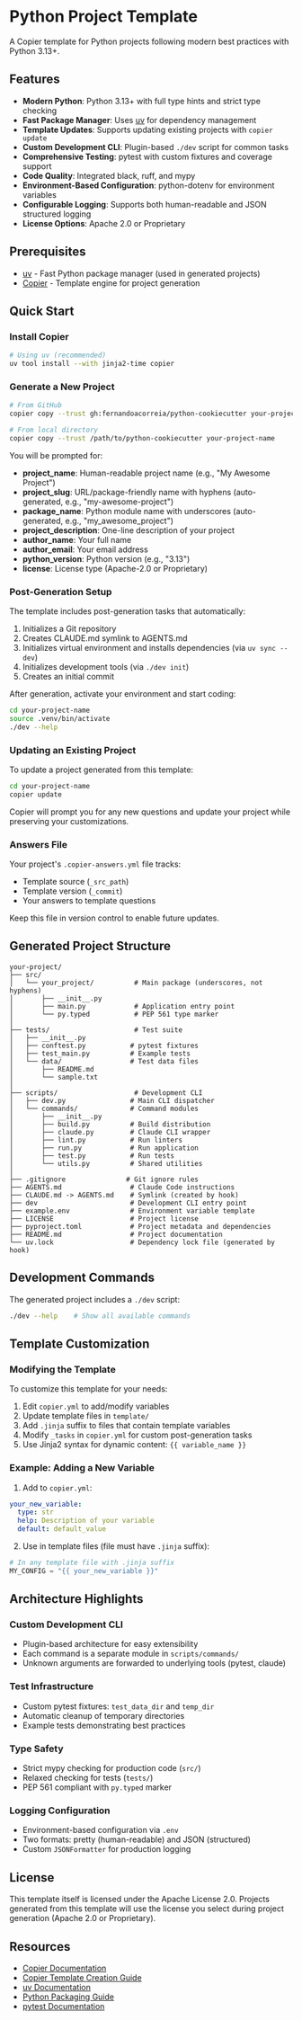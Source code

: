 # Python Project Template

A Copier template for Python projects following modern best practices with Python 3.13+.

## Features

- **Modern Python**: Python 3.13+ with full type hints and strict type checking
- **Fast Package Manager**: Uses [uv](https://github.com/astral-sh/uv) for dependency management
- **Template Updates**: Supports updating existing projects with `copier update`
- **Custom Development CLI**: Plugin-based `./dev` script for common tasks
- **Comprehensive Testing**: pytest with custom fixtures and coverage support
- **Code Quality**: Integrated black, ruff, and mypy
- **Environment-Based Configuration**: python-dotenv for environment variables
- **Configurable Logging**: Supports both human-readable and JSON structured logging
- **License Options**: Apache 2.0 or Proprietary

## Prerequisites

- [uv](https://github.com/astral-sh/uv) - Fast Python package manager (used in generated projects)
- [Copier](https://copier.readthedocs.io/) - Template engine for project generation

## Quick Start

### Install Copier

```bash
# Using uv (recommended)
uv tool install --with jinja2-time copier
```

### Generate a New Project

```bash
# From GitHub
copier copy --trust gh:fernandoacorreia/python-cookiecutter your-project-name

# From local directory
copier copy --trust /path/to/python-cookiecutter your-project-name
```

You will be prompted for:
- **project_name**: Human-readable project name (e.g., "My Awesome Project")
- **project_slug**: URL/package-friendly name with hyphens (auto-generated, e.g., "my-awesome-project")
- **package_name**: Python module name with underscores (auto-generated, e.g., "my_awesome_project")
- **project_description**: One-line description of your project
- **author_name**: Your full name
- **author_email**: Your email address
- **python_version**: Python version (e.g., "3.13")
- **license**: License type (Apache-2.0 or Proprietary)

### Post-Generation Setup

The template includes post-generation tasks that automatically:
1. Initializes a Git repository
2. Creates CLAUDE.md symlink to AGENTS.md
3. Initializes virtual environment and installs dependencies (via `uv sync --dev`)
4. Initializes development tools (via `./dev init`)
5. Creates an initial commit

After generation, activate your environment and start coding:

```bash
cd your-project-name
source .venv/bin/activate
./dev --help
```

### Updating an Existing Project

To update a project generated from this template:

```bash
cd your-project-name
copier update
```

Copier will prompt you for any new questions and update your project while preserving your customizations.

### Answers File

Your project's `.copier-answers.yml` file tracks:
- Template source (`_src_path`)
- Template version (`_commit`)
- Your answers to template questions

Keep this file in version control to enable future updates.

## Generated Project Structure

```
your-project/
├── src/
│   └── your_project/          # Main package (underscores, not hyphens)
│       ├── __init__.py
│       ├── main.py            # Application entry point
│       └── py.typed           # PEP 561 type marker
│
├── tests/                     # Test suite
│   ├── __init__.py
│   ├── conftest.py           # pytest fixtures
│   ├── test_main.py          # Example tests
│   └── data/                 # Test data files
│       ├── README.md
│       └── sample.txt
│
├── scripts/                   # Development CLI
│   ├── dev.py                # Main CLI dispatcher
│   └── commands/             # Command modules
│       ├── __init__.py
│       ├── build.py          # Build distribution
│       ├── claude.py         # Claude CLI wrapper
│       ├── lint.py           # Run linters
│       ├── run.py            # Run application
│       ├── test.py           # Run tests
│       └── utils.py          # Shared utilities
│
├── .gitignore               # Git ignore rules
├── AGENTS.md                 # Claude Code instructions
├── CLAUDE.md -> AGENTS.md    # Symlink (created by hook)
├── dev                       # Development CLI entry point
├── example.env               # Environment variable template
├── LICENSE                   # Project license
├── pyproject.toml            # Project metadata and dependencies
├── README.md                 # Project documentation
└── uv.lock                   # Dependency lock file (generated by hook)
```

## Development Commands

The generated project includes a `./dev` script:

```bash
./dev --help    # Show all available commands
```

## Template Customization

### Modifying the Template

To customize this template for your needs:

1. Edit `copier.yml` to add/modify variables
2. Update template files in `template/`
3. Add `.jinja` suffix to files that contain template variables
4. Modify `_tasks` in `copier.yml` for custom post-generation tasks
5. Use Jinja2 syntax for dynamic content: `{{ variable_name }}`

### Example: Adding a New Variable

1. Add to `copier.yml`:
```yaml
your_new_variable:
  type: str
  help: Description of your variable
  default: default_value
```

2. Use in template files (file must have `.jinja` suffix):
```python
# In any template file with .jinja suffix
MY_CONFIG = "{{ your_new_variable }}"
```

## Architecture Highlights

### Custom Development CLI
- Plugin-based architecture for easy extensibility
- Each command is a separate module in `scripts/commands/`
- Unknown arguments are forwarded to underlying tools (pytest, claude)

### Test Infrastructure
- Custom pytest fixtures: `test_data_dir` and `temp_dir`
- Automatic cleanup of temporary directories
- Example tests demonstrating best practices

### Type Safety
- Strict mypy checking for production code (`src/`)
- Relaxed checking for tests (`tests/`)
- PEP 561 compliant with `py.typed` marker

### Logging Configuration
- Environment-based configuration via `.env`
- Two formats: pretty (human-readable) and JSON (structured)
- Custom `JSONFormatter` for production logging

## License

This template itself is licensed under the Apache License 2.0.
Projects generated from this template will use the license you select during project generation (Apache 2.0 or Proprietary).

## Resources

- [Copier Documentation](https://copier.readthedocs.io/)
- [Copier Template Creation Guide](https://copier.readthedocs.io/en/stable/creating/)
- [uv Documentation](https://github.com/astral-sh/uv)
- [Python Packaging Guide](https://packaging.python.org/)
- [pytest Documentation](https://docs.pytest.org/)